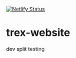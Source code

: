 [![Netlify Status](https://api.netlify.com/api/v1/badges/5423743f-c8c9-428a-9863-d4c5ef609304/deploy-status)](https://app.netlify.com/sites/trexdev/deploys)


# trex-website
dev split testing 


